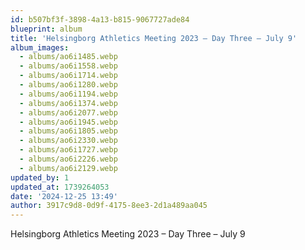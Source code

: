```yaml
---
id: b507bf3f-3898-4a13-b815-9067727ade84
blueprint: album
title: 'Helsingborg Athletics Meeting 2023 – Day Three – July 9'
album_images:
  - albums/ao6i1485.webp
  - albums/ao6i1558.webp
  - albums/ao6i1714.webp
  - albums/ao6i1280.webp
  - albums/ao6i1194.webp
  - albums/ao6i1374.webp
  - albums/ao6i2077.webp
  - albums/ao6i1945.webp
  - albums/ao6i1805.webp
  - albums/ao6i2330.webp
  - albums/ao6i1727.webp
  - albums/ao6i2226.webp
  - albums/ao6i2129.webp
updated_by: 1
updated_at: 1739264053
date: '2024-12-25 13:49'
author: 3917c9d8-0d9f-4175-8ee3-2d1a489aa045
---
```

Helsingborg Athletics Meeting 2023 – Day Three – July 9